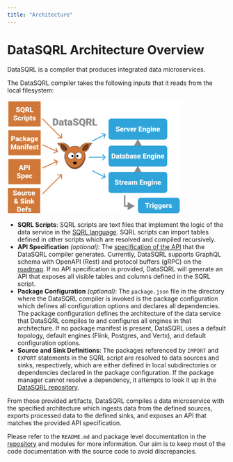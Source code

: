 ```yaml
---
title: "Architecture"
---
```


# DataSQRL Architecture Overview

DataSQRL is a compiler that produces integrated data microservices.

The DataSQRL compiler takes the following inputs that it reads from the local filesystem:

<img src="/img/dev/compilation.svg" alt="DataSQRL compilation overview >" width="400"/>

* **SQRL Scripts**: SQRL scripts are text files that implement the logic of the data service in the [SQRL language](/docs/reference/sqrl/overview). SQRL scripts can import tables defined in other scripts which are resolved and compiled recursively.
* **API Specification** *(optional)*: The [specification of the API](/docs/reference/api/overview) that the DataSQRL compiler generates. Currently, DataSQRL supports GraphQL schema with OpenAPI (Rest) and protocol buffers (gRPC) on the [roadmap](../roadmap). If no API specification is provided, DataSQRL will generate an API that exposes all visible tables and columns defined in the SQRL script.
* **Package Configuration** *(optional)*: The `package.json` file in the directory where the DataSQRL compiler is invoked is the package configuration which defines all configuration options and declares all dependencies. The package configuration defines the architecture of the data service that DataSQRL compiles to and configures all engines in that architecture. If no package manifest is present, DataSQRL uses a default topology, default engines (Flink, Postgres, and Vertx), and default configuration options.
* **Source and Sink Definitions**: The packages referenced by `IMPORT` and `EXPORT` statements in the SQRL script are resolved to data sources and sinks, respectively, which are either defined in local subdirectories or dependencies declared in the package configuration. If the package manager cannot resolve a dependency, it attempts to look it up in the [DataSQRL repository](/docs/reference/operations/repository).

From those provided artifacts, DataSQRL compiles a data microservice with the specified architecture which ingests data from the defined sources, exports processed data to the defined sinks, and exposes an API that matches the provided API specification.

Please refer to the `README.md` and package level documentation in the [repository](https://github.com/DataSQRL/sqrl) and modules for more information. Our aim is to keep most of the code documentation with the source code to avoid discrepancies.